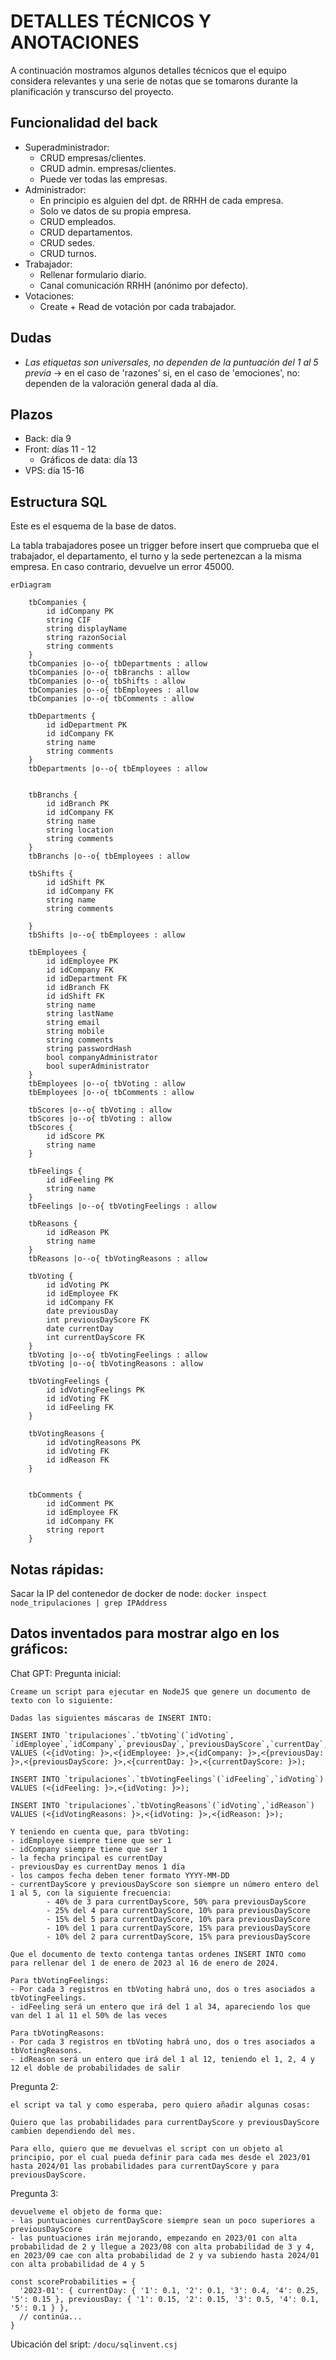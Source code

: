 # DETALLES TÉCNICOS Y ANOTACIONES
A continuación mostramos algunos detalles técnicos que el equipo considera relevantes y una serie de notas que se tomarons durante la planificación y transcurso del proyecto.

## Funcionalidad del back
- Superadministrador:
    - CRUD empresas/clientes.
    - CRUD admin. empresas/clientes.
    - Puede ver todas las empresas.
- Administrador:
    - En principio es alguien del dpt. de RRHH de cada empresa.
    - Solo ve datos de su propia empresa.
    - CRUD empleados.
    - CRUD departamentos.
    - CRUD sedes.
    - CRUD turnos.
- Trabajador:
    - Rellenar formulario diario.
    - Canal comunicación RRHH (anónimo por defecto).
- Votaciones:
    - Create + Read de votación por cada trabajador.


## Dudas
- *Las etiquetas son universales, no dependen de la puntuación del 1 al 5 previa* -> en el caso de 'razones' si, en el caso de 'emociones', no: dependen de la valoración general dada al día.

## Plazos
- Back: día 9
- Front: días 11 - 12
    - Gráficos de data: día 13
- VPS: día 15-16

## Estructura SQL
Este es el esquema de la base de datos.

La tabla trabajadores posee un trigger before insert que comprueba que el trabajador, el departamento, el turno y la sede pertenezcan a la misma empresa. En caso contrario, devuelve un error 45000.

```mermaid
erDiagram

    tbCompanies {
        id idCompany PK
        string CIF
        string displayName
        string razonSocial
        string comments
    }
    tbCompanies |o--o{ tbDepartments : allow
    tbCompanies |o--o{ tbBranchs : allow
    tbCompanies |o--o{ tbShifts : allow
    tbCompanies |o--o{ tbEmployees : allow
    tbCompanies |o--o{ tbComments : allow

    tbDepartments {
        id idDepartment PK
        id idCompany FK
        string name
        string comments
    }
    tbDepartments |o--o{ tbEmployees : allow

    
    tbBranchs {
        id idBranch PK
        id idCompany FK
        string name
        string location
        string comments
    }
    tbBranchs |o--o{ tbEmployees : allow

    tbShifts {
        id idShift PK
        id idCompany FK
        string name
        string comments

    }
    tbShifts |o--o{ tbEmployees : allow

    tbEmployees {
        id idEmployee PK
        id idCompany FK
        id idDepartment FK
        id idBranch FK
        id idShift FK
        string name
        string lastName
        string email
        string mobile
        string comments
        string passwordHash
        bool companyAdministrator
        bool superAdministrator
    }
    tbEmployees |o--o{ tbVoting : allow
    tbEmployees |o--o{ tbComments : allow

    tbScores |o--o{ tbVoting : allow
    tbScores |o--o{ tbVoting : allow
    tbScores {
        id idScore PK
        string name
    }

    tbFeelings {
        id idFeeling PK
        string name
    }
    tbFeelings |o--o{ tbVotingFeelings : allow

    tbReasons {
        id idReason PK
        string name
    }
    tbReasons |o--o{ tbVotingReasons : allow
    
    tbVoting {
        id idVoting PK
        id idEmployee FK
        id idCompany FK
        date previousDay
        int previousDayScore FK
        date currentDay
        int currentDayScore FK
    }
    tbVoting |o--o{ tbVotingFeelings : allow
    tbVoting |o--o{ tbVotingReasons : allow

    tbVotingFeelings {
        id idVotingFeelings PK
        id idVoting FK
        id idFeeling FK
    }

    tbVotingReasons {
        id idVotingReasons PK
        id idVoting FK
        id idReason FK
    }


    tbComments {
        id idComment PK
        id idEmployee FK
        id idCompany FK
        string report
    }

```

## Notas rápidas:

Sacar la IP del contenedor de docker de node:
```docker inspect node_tripulaciones | grep IPAddress```

## Datos inventados para mostrar algo en los gráficos:

Chat GPT:
Pregunta inicial:

```
Creame un script para ejecutar en NodeJS que genere un documento de texto con lo siguiente:

Dadas las siguientes máscaras de INSERT INTO:

INSERT INTO `tripulaciones`.`tbVoting`(`idVoting`, `idEmployee`,`idCompany`,`previousDay`,`previousDayScore`,`currentDay`,`currentDayScore`)
VALUES (<{idVoting: }>,<{idEmployee: }>,<{idCompany: }>,<{previousDay: }>,<{previousDayScore: }>,<{currentDay: }>,<{currentDayScore: }>);

INSERT INTO `tripulaciones`.`tbVotingFeelings`(`idFeeling`,`idVoting`)
VALUES (<{idFeeling: }>,<{idVoting: }>);

INSERT INTO `tripulaciones`.`tbVotingReasons`(`idVoting`,`idReason`)
VALUES (<{idVotingReasons: }>,<{idVoting: }>,<{idReason: }>);

Y teniendo en cuenta que, para tbVoting:
- idEmployee siempre tiene que ser 1
- idCompany siempre tiene que ser 1
- la fecha principal es currentDay
- previousDay es currentDay menos 1 día
- los campos fecha deben tener formato YYYY-MM-DD
- currentDayScore y previousDayScore son siempre un número entero del 1 al 5, con la siguiente frecuencia: 
        - 40% de 3 para currentDayScore, 50% para previousDayScore
        - 25% del 4 para currentDayScore, 10% para previousDayScore
        - 15% del 5 para currentDayScore, 10% para previousDayScore
        - 10% del 1 para currentDayScore, 15% para previousDayScore
        - 10% del 2 para currentDayScore, 15% para previousDayScore

Que el documento de texto contenga tantas ordenes INSERT INTO como para rellenar del 1 de enero de 2023 al 16 de enero de 2024.

Para tbVotingFeelings:
- Por cada 3 registros en tbVoting habrá uno, dos o tres asociados a tbVotingFeelings.
- idFeeling será un entero que irá del 1 al 34, apareciendo los que van del 1 al 11 el 50% de las veces

Para tbVotingReasons: 
- Por cada 3 registros en tbVoting habrá uno, dos o tres asociados a tbVotingReasons.
- idReason será un entero que irá del 1 al 12, teniendo el 1, 2, 4 y 12 el doble de probabilidades de salir

```

Pregunta 2:

```
el script va tal y como esperaba, pero quiero añadir algunas cosas:

Quiero que las probabilidades para currentDayScore y previousDayScore cambien dependiendo del mes.

Para ello, quiero que me devuelvas el script con un objeto al principio, por el cual pueda definir para cada mes desde el 2023/01 hasta 2024/01 las probabilidades para currentDayScore y para previousDayScore.
```

Pregunta 3:

```
devuelveme el objeto de forma que:
- las puntuaciones currentDayScore siempre sean un poco superiores a previousDayScore
- las puntuaciones irán mejorando, empezando en 2023/01 con alta probabilidad de 2 y llegue a 2023/08 con alta probabilidad de 3 y 4, en 2023/09 cae con alta probabilidad de 2 y va subiendo hasta 2024/01 con alta probabilidad de 4 y 5

const scoreProbabilities = {
  '2023-01': { currentDay: { '1': 0.1, '2': 0.1, '3': 0.4, '4': 0.25, '5': 0.15 }, previousDay: { '1': 0.15, '2': 0.15, '3': 0.5, '4': 0.1, '5': 0.1 } },
  // continúa...
}
```

Ubicación del sript: `/docu/sqlinvent.csj`